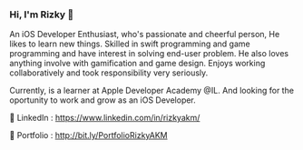 ### Hi, I'm Rizky 👋

An iOS Developer Enthusiast, who's passionate and cheerful person, He likes to learn new things. Skilled in swift programming and game programming and have interest in solving end-user problem. He also loves anything involve with gamification and game design. Enjoys working collaboratively and took responsibility very seriously.

Currently, is a learner at Apple Developer Academy @IL. And looking for the oportunity to work and grow as an iOS Developer.

🔗 LinkedIn  : https://www.linkedin.com/in/rizkyakm/

🔗 Portfolio : http://bit.ly/PortfolioRizkyAKM

<!--
**shikirie/shikirie** is a ✨ _special_ ✨ repository because its `README.md` (this file) appears on your GitHub profile.

Here are some ideas to get you started:

- 🔭 I’m currently working on ...
- 🌱 I’m currently learning ...
- 👯 I’m looking to collaborate on ...
- 🤔 I’m looking for help with ...
- 💬 Ask me about ...
- 📫 How to reach me: ...
- 😄 Pronouns: ...
- ⚡ Fun fact: ...
-->
